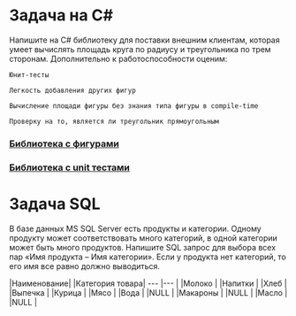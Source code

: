 # Задача на C#
Напишите на C# библиотеку для поставки внешним клиентам, которая умеет вычислять площадь круга по радиусу и треугольника по трем сторонам. Дополнительно к работоспособности оценим:

    Юнит-тесты

    Легкость добавления других фигур

    Вычисление площади фигуры без знания типа фигуры в compile-time

    Проверку на то, является ли треугольник прямоугольным
### [Библиотека с фигурами](https://github.com/PaulZtx/MindBox/blob/main/MindLib%20%E2%80%94%20%D0%BA%D0%BE%D0%BF%D0%B8%D1%8F/ClassShape.cs)
### [Библиотека с unit тестами](https://github.com/PaulZtx/MindBox/blob/main/MindLibTests%20%E2%80%94%20%D0%BA%D0%BE%D0%BF%D0%B8%D1%8F/UnitTest1.cs)
# Задача SQL
В базе данных MS SQL Server есть продукты и категории. Одному продукту может соответствовать много категорий, в одной категории может быть много продуктов. Напишите SQL запрос для выбора всех пар «Имя продукта – Имя категории». Если у продукта нет категорий, то его имя все равно должно выводиться.

|Наименование|	|Категория товара|
---           |---             |
|Молоко	     |  |Напитки         |
|Хлеб        |	|Выпечка         |
|Курица	     |  |Мясо            |
|Вода	     |  |NULL            |
|Макароны    |	|NULL            |
|Масло	     |  |NULL            |
